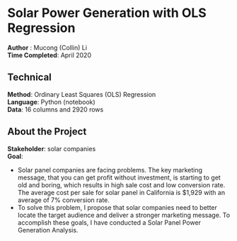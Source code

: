 # Solar Power Generation with OLS Regression
**Author** : Mucong (Collin) Li       
**Time Completed**: April 2020 

## Technical
**Method**: Ordinary Least Squares (OLS) Regression    
**Language**: Python (notebook)        
**Data**: 16 columns and 2920 rows

## About the Project
**Stakeholder**: solar companies     
**Goal**: 
- Solar panel companies are facing problems. The key marketing message, that you can get profit without investment, is starting to get old and boring, which results in high sale cost and low conversion rate. The average cost per sale for solar panel in California is $1,929 with an average of 7% conversion rate.      
- To solve this problem, I propose that solar companies need to better locate the target audience and deliver a stronger marketing message. To accomplish these goals, I have conducted a Solar Panel Power Generation Analysis.
